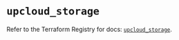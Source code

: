 # `upcloud_storage`

Refer to the Terraform Registry for docs: [`upcloud_storage`](https://registry.terraform.io/providers/upcloudltd/upcloud/5.27.0/docs/resources/storage).
